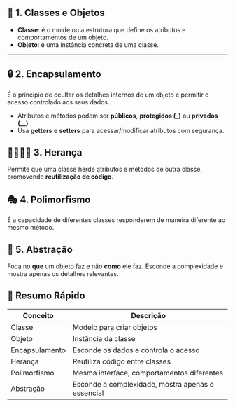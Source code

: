 
## 🧱 1. Classes e Objetos

- **Classe**: é o molde ou a estrutura que define os atributos e comportamentos de um objeto.
- **Objeto**: é uma instância concreta de uma classe.

---

## 🔒 2. Encapsulamento

É o princípio de ocultar os detalhes internos de um objeto e permitir o acesso controlado aos seus dados.

- Atributos e métodos podem ser **públicos**, **protegidos (_)** ou **privados (__)**.
- Usa **getters** e **setters** para acessar/modificar atributos com segurança.

## 👨‍👩‍👧‍👦 3. Herança

Permite que uma classe herde atributos e métodos de outra classe, promovendo **reutilização de código**.

## 🎭 4. Polimorfismo

É a capacidade de diferentes classes responderem de maneira diferente ao mesmo método.


## 🧬 5. Abstração

Foca no **que** um objeto faz e não **como** ele faz. Esconde a complexidade e mostra apenas os detalhes relevantes.


## 📌 Resumo Rápido

| Conceito        | Descrição                                                      |
|-----------------|----------------------------------------------------------------|
| Classe          | Modelo para criar objetos                                      |
| Objeto          | Instância da classe                                            |
| Encapsulamento  | Esconde os dados e controla o acesso                           |
| Herança         | Reutiliza código entre classes                                 |
| Polimorfismo    | Mesma interface, comportamentos diferentes                     |
| Abstração       | Esconde a complexidade, mostra apenas o essencial              |

